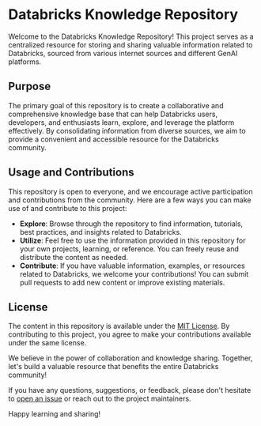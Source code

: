 # Databricks Knowledge Repository

Welcome to the Databricks Knowledge Repository! This project serves as a centralized resource for storing and sharing valuable information related to Databricks, sourced from various internet sources and different GenAI platforms.

## Purpose

The primary goal of this repository is to create a collaborative and comprehensive knowledge base that can help Databricks users, developers, and enthusiasts learn, explore, and leverage the platform effectively. By consolidating information from diverse sources, we aim to provide a convenient and accessible resource for the Databricks community.

## Usage and Contributions

This repository is open to everyone, and we encourage active participation and contributions from the community. Here are a few ways you can make use of and contribute to this project:

- **Explore**: Browse through the repository to find information, tutorials, best practices, and insights related to Databricks.
- **Utilize**: Feel free to use the information provided in this repository for your own projects, learning, or reference. You can freely reuse and distribute the content as needed.
- **Contribute**: If you have valuable information, examples, or resources related to Databricks, we welcome your contributions! You can submit pull requests to add new content or improve existing materials.

## License

The content in this repository is available under the [MIT License](LICENSE). By contributing to this project, you agree to make your contributions available under the same license.

We believe in the power of collaboration and knowledge sharing. Together, let's build a valuable resource that benefits the entire Databricks community!

If you have any questions, suggestions, or feedback, please don't hesitate to [open an issue](https://github.com/your-repo/issues) or reach out to the project maintainers.

Happy learning and sharing!
